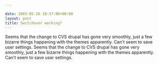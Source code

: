 ```yaml
---

date: 2003-05-26 18:57:00+00:00
layout: post
title: Switchover working?
---
```


Seems that the change to CVS drupal has gone very smoothly, just a few bizarre things happening with the themes apparently.
Can't seem to save user settings.
Seems that the change to CVS drupal has gone very smoothly, just a few bizarre things happening with the themes apparently.
Can't seem to save user settings.
